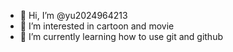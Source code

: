 - 👋 Hi, I’m @yu2024964213
- 👀 I’m interested in cartoon and movie
- 🌱 I’m currently learning how to use git and github
